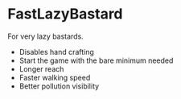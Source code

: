# FastLazyBastard
For very lazy bastards.
- Disables hand crafting
- Start the game with the bare minimum needed
- Longer reach
- Faster walking speed
- Better pollution visibility
